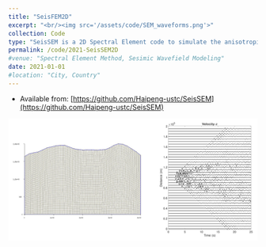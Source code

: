 ```yaml
---
title: "SeisFEM2D"
excerpt: "<br/><img src='/assets/code/SEM_waveforms.png'>"
collection: Code
type: "SeisSEM is a 2D Spectral Element code to simulate the anisotropic elastic wave propagation problems."
permalink: /code/2021-SeisSEM2D
#venue: "Spectral Element Method, Sesimic Wavefield Modeling"
date: 2021-01-01
#location: "City, Country"
---
```


* Available from: [https://github.com/Haipeng-ustc/SeisSEM](https://github.com/Haipeng-ustc/SeisSEM)

![image](/assets/code/SEM_waveforms.png)

